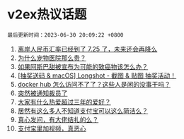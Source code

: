 # v2ex热议话题

`最后更新时间：2023-06-30 20:09:22 +0800`

1. [离岸人民币汇率已经到了 7.25 了，未来还会再降么](https://www.v2ex.com/t/952927)
1. [为什么宠物医院那么贵？](https://www.v2ex.com/t/952915)
1. [如果阿斯巴甜被宣布为可能的致癌物该怎么办？](https://www.v2ex.com/t/952818)
1. [[抽奖送码 & macOS] Longshot - 截图 & 贴图 抽奖活动！](https://www.v2ex.com/t/952845)
1. [docker hub 怎么访问不了了？这些人是闲的没事干吗？](https://www.v2ex.com/t/952876)
1. [突然被通知裁员了](https://www.v2ex.com/t/952885)
1. [大家有什么热爱超过三年的爱好？](https://www.v2ex.com/t/953032)
1. [居然有这么多人不知道支付宝可以这么简洁么？](https://www.v2ex.com/t/952919)
1. [真心发问，有大佬结扎的么？](https://www.v2ex.com/t/953000)
1. [支付宝里加视频，真恶心](https://www.v2ex.com/t/952879)


